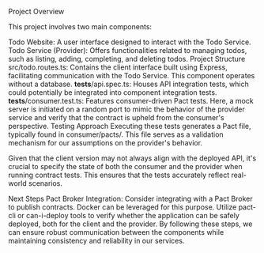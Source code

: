 Project Overview

This project involves two main components:

Todo Website: A user interface designed to interact with the Todo Service.
Todo Service (Provider): Offers functionalities related to managing todos, such as listing, adding, completing, and deleting todos.
Project Structure
src/todo.routes.ts: Contains the client interface built using Express, facilitating communication with the Todo Service. This component operates without a database.
__tests__/api.spec.ts: Houses API integration tests, which could potentially be integrated into component integration tests.
__tests__/consumer.test.ts: Features consumer-driven Pact tests. Here, a mock server is initiated on a random port to mimic the behavior of the provider service and verify that the contract is upheld from the consumer's perspective.
Testing Approach
Executing these tests generates a Pact file, typically found in consumer/pacts/. This file serves as a validation mechanism for our assumptions on the provider's behavior.

Given that the client version may not always align with the deployed API, it's crucial to specify the state of both the consumer and the provider when running contract tests. This ensures that the tests accurately reflect real-world scenarios.

Next Steps
Pact Broker Integration: Consider integrating with a Pact Broker to publish contracts. Docker can be leveraged for this purpose. Utilize pact-cli or can-i-deploy tools to verify whether the application can be safely deployed, both for the client and the provider.
By following these steps, we can ensure robust communication between the components while maintaining consistency and reliability in our services.